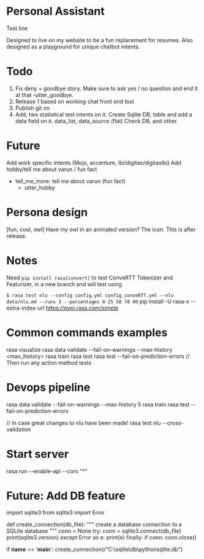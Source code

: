 # Personal Assistant
Test line

Designed to live on my website to be a fun replacement for resumes.
Also designed as a playground for unique chatbot intents.

# Todo
1. Fix deny + goodbye story. Make sure to ask yes / no question and end it at that -utter_goodbye.
2. Release 1 based on working chat front end tool
3. Publish git on
4. Add, two statistical test intents on it.
	Create Sqlite DB, table and add a data field on it. data_list, data_source (flat)
	Check DB, and other.

# Future
Add work specific intents (Mojo, accenture, lbi/digitas/digitaslbi)
Add hobby/tell me about varun / fun fact
* tell_me_more: tell me about varun (fun fact)
  - utter_hobby

# Persona design
[fun, cool, owl]
Have my owl in an animated version? The icon. This is after release.

# Notes
Need ```pip install rasa[convert]``` to test ConveRTT Tokenizer and Featurizer, in a new branch and will test using

``` $ rasa test nlu --config config.yml config_conveRTT.yml --nlu data/nlu.md --runs 3 --percentages 0 25 50 70 90 ```
pip install -U rasa-x --extra-index-url https://pypi.rasa.com/simple


# Common commands examples

rasa visualize
rasa data validate --fail-on-warnings --max-history <max_history>
rasa train
rasa test rasa test --fail-on-prediction-errors
// Then run any action method tests

# Devops pipeline
rasa data validate --fail-on-warnings --max-history 5
rasa train
rasa test --fail-on-prediction-errors

// In case great changes to nlu have been made! rasa test nlu --cross-validation

# Start server
rasa run --enable-api --cors "*"

# Future: Add DB feature
import sqlite3
from sqlite3 import Error


def create_connection(db_file):
    """ create a database connection to a SQLite database """
    conn = None
    try:
        conn = sqlite3.connect(db_file)
        print(sqlite3.version)
    except Error as e:
        print(e)
    finally:
        if conn:
            conn.close()


if __name__ == '__main__':
    create_connection(r"C:\sqlite\db\pythonsqlite.db")